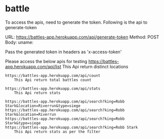 # battle


To access the apis, need to generate the token. Following is the api to generate-token

URL:
	https://battles-app.herokuapp.com/api/generate-token
Method: 
	POST
Body:
	uname:


Pass the generated token in headers as 'x-access-token'

Please access the below apis for testing
	https://battles-app.herokuapp.com/api/list
		This Api return distinct locations

	https://battles-app.herokuapp.com/api/count
		This Api return total battles count

	https://battles-app.herokuapp.com/api/stats
		This Api return stats

	https://battles-app.herokuapp.com/api/search?king=Robb Stark&location=Riverrun&type=siege
	https://battles-app.herokuapp.com/api/search?king=Robb Stark&location=Riverrun
	https://battles-app.herokuapp.com/api/search?king=Robb Stark&type=siege
	https://battles-app.herokuapp.com/api/search?king=Robb Stark
		This Api return stats as per the filter



